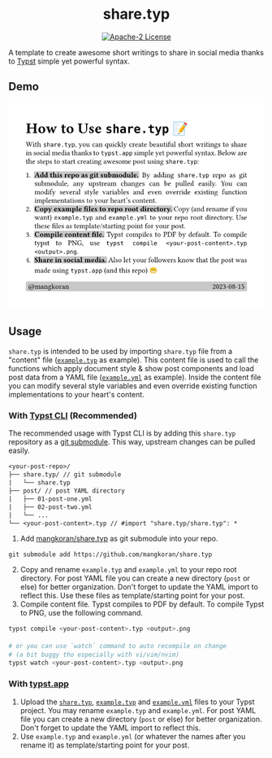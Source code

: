 <h1 align="center">
  share.typ
</h1>

<p align="center">
  <a href="LICENSE">
    <img alt="Apache-2 License" src="https://img.shields.io/badge/license-Apache%202-brightgreen"/>
  </a>
</p>

A template to create awesome short writings to share in social media thanks to
[Typst](https://github.com/typst/typst) simple yet powerful syntax.

## Demo

<div align="center">
  <img src="example.png" alt="Example Post">
</div>

## Usage

`share.typ` is intended to be used by importing `share.typ` file from a "content" file
([`example.typ`](example.typ) as example). This content file is used to call the functions which
apply document style & show post components and load post data from a YAML file
([`example.yml`](example.yml) as example). Inside the content file you can modify several style
variables and even override existing function implementations to your heart's content.

### With [Typst CLI](https://github.com/typst/typst) (Recommended)

The recommended usage with Typst CLI is by adding this `share.typ` repository as a [git
submodule](https://git-scm.com/book/en/v2/Git-Tools-Submodules). This way, upstream changes can be
pulled easily.

```
<your-post-repo>/
├── share.typ/ // git submodule 
|   └── share.typ
├── post/ // post YAML directory
|   ├── 01-post-one.yml
|   ├── 02-post-two.yml
|   └── ...
└── <your-post-content>.typ // #import "share.typ/share.typ": *
```

1. Add [mangkoran/share.typ](https://github.com/mangkoran/share.typ) as git submodule into your
   repo.
```
git submodule add https://github.com/mangkoran/share.typ
```
2. Copy and rename `example.typ` and `example.yml` to your repo root directory. For post YAML file
   you can create a new directory (`post` or else) for better organization. Don't forget to update
   the YAML import to reflect this. Use these files as template/starting point for your post.
3. Compile content file. Typst compiles to PDF by default. To compile Typst to PNG, use the
   following command.
```bash
typst compile <your-post-content>.typ <output>.png

# or you can use `watch` command to auto recompile on change 
# (a bit buggy tho especially with vi/vim/nvim)
typst watch <your-post-content>.typ <output>.png
```

### With [typst.app](https://typst.app)

1. Upload the [`share.typ`](share.typ), [`example.typ`](example.typ) and
   [`example.yml`](example.yml) files to your Typst project. You may rename `example.typ` and
   `example.yml`. For post YAML file you can create a new directory (`post` or else) for better
   organization. Don't forget to update the YAML import to reflect this.
2. Use `example.typ` and `example.yml` (or whatever the names after you rename it) as
   template/starting point for your post.
